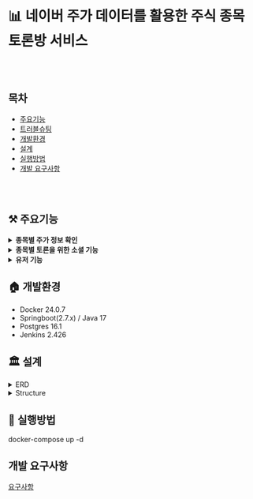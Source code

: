 # 📊 네이버 주가 데이터를 활용한 주식 종목 토론방 서비스

<br><br>

## 목차
* [주요기능](#-주요기능)
* [트러블슈팅](#-트러블슈팅)
* [개발환경](#-개발환경)
* [설계](#-설계)
* [실행방법](#-실행방법)
* [개발 요구사항](#개발-요구사항)


<br><br>

## ⚒ 주요기능

<details>
    <summary><strong>종목별 주가 정보 확인</strong></summary> 
    <ul>
      <li>메인지표 ( 시가, 고가, 저가, 종가, 거래량 )</li>
      <li>보조지표 ( 이동평균선, 볼린저 밴드, MACD )</li>
    </ul>
</details>

<details>
    <summary><strong>종목별 토론을 위한 소셜 기능</strong></summary> 
    <ul>
      <li>포스팅 생성, 수정, 삭제 기능</li>
      <li>댓글 생성, 수정, 삭제 기능</li>
      <li>포스팅 및 댓글 좋아요 기능</li>
      <li>팔로워 / 팔로잉 기능 </li>
    </ul>
</details>

<details>
    <summary><strong>유저 기능</strong></summary>
    <ul>
      <li>Spring Security & JWT Token을 활용한 인증처리</li>
      <li>회원가입, 로그인, 회원정보 수정 기능</li>
    </ul>
</details>



## 🏠 개발환경

<ul>
    <li> Docker 24.0.7 </li>
    <li> Springboot(2.7.x) / Java 17</li>
    <li> Postgres 16.1 </li>
    <li> Jenkins 2.426 </li>
</ul>

## 🏛️ 설계

<details>
    <summary>ERD</summary>

<!-- summary 아래 한칸 공백 두고 내용 삽입 -->
![image](https://github.com/Sunny14578/StockTalkHub/assets/59717550/aa9ac37a-b033-48ba-a787-da2a342013c5)
</details>

<details>
    <summary>Structure</summary>

<!-- summary 아래 한칸 공백 두고 내용 삽입 -->
![image]()
</details>


 


## 🚀 실행방법
docker-compose up -d


## 개발 요구사항
[요구사항](https://github.com/Sunny14578/StockTalkHub/wiki/%EC%9A%94%EA%B5%AC%EC%82%AC%ED%95%AD-%EB%AA%85%EC%84%B8%EC%84%9C)
